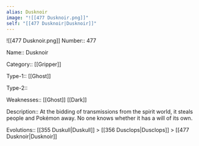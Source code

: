 ```yaml
---
alias: Dusknoir
image: "![[477 Dusknoir.png]]"
self: "[[477 Dusknoir|Dusknoir]]"
---
```


![[477 Dusknoir.png]]
Number:: 477

Name:: Dusknoir

Category:: [[Gripper]]

Type-1:: [[Ghost]]

Type-2:: 

Weaknesses:: [[Ghost]] [[Dark]]

Description:: At the bidding of transmissions from the spirit world, it steals people and Pokémon away. No one knows whether it has a will of its own.

Evolutions:: [[355 Duskull|Duskull]] > [[356 Dusclops|Dusclops]] > [[477 Dusknoir|Dusknoir]]